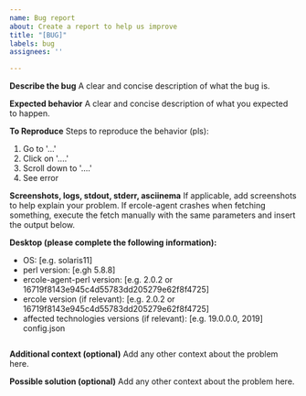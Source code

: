 ```yaml
---
name: Bug report
about: Create a report to help us improve
title: "[BUG]"
labels: bug
assignees: ''

---
```


**Describe the bug**
A clear and concise description of what the bug is.

**Expected behavior**
A clear and concise description of what you expected to happen.

**To Reproduce**
Steps to reproduce the behavior (pls):
1. Go to '...'
2. Click on '....'
3. Scroll down to '....'
4. See error

**Screenshots, logs, stdout, stderr, asciinema**
If applicable, add screenshots to help explain your problem. 
If ercole-agent crashes when fetching something, execute the fetch manually with the same parameters and insert the output below.

**Desktop (please complete the following information):**
 - OS: [e.g. solaris11]
 - perl version: [e.gh 5.8.8]
 - ercole-agent-perl version: [e.g. 2.0.2 or 16719f8143e945c4d55783dd205279e62f8f4725]  
 - ercole version (if relevant): [e.g. 2.0.2 or 16719f8143e945c4d55783dd205279e62f8f4725]  
 - affected technologies versions (if relevant): [e.g. 19.0.0.0, 2019] 
config.json 
```

```

**Additional context (optional)**
Add any other context about the problem here.

**Possible solution (optional)**
Add any other context about the problem here.
